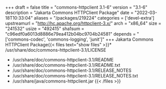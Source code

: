 +++
draft = false
title = "commons-httpclient 3.1-6"
version = "3.1-6"
description = "Jakarta Commons HTTPClient Package"
date = "2022-03-18T10:33:04"
aliases = "/packages/219224"
categories = ['devel-extra']
upstreamurl = "http://hc.apache.org/httpclient-3.x/"
arch = "x86_64"
size = "241532"
usize = "492415"
sha1sum = "c96edf0a6013d8886e79ea412b04bc9704b24581"
depends = "['commons-codec', 'commons-logging', 'junit']"
+++
Jakarta Commons HTTPClient Package{{< files text="show files" >}}* /usr/share/doc/commons-httpclient-3.1/LICENSE
* /usr/share/doc/commons-httpclient-3.1/README
* /usr/share/doc/commons-httpclient-3.1/README.txt
* /usr/share/doc/commons-httpclient-3.1/RELEASE_NOTES
* /usr/share/doc/commons-httpclient-3.1/RELEASE_NOTES.txt
* /usr/share/java/commons-httpclient.jar
{{< /files >}}